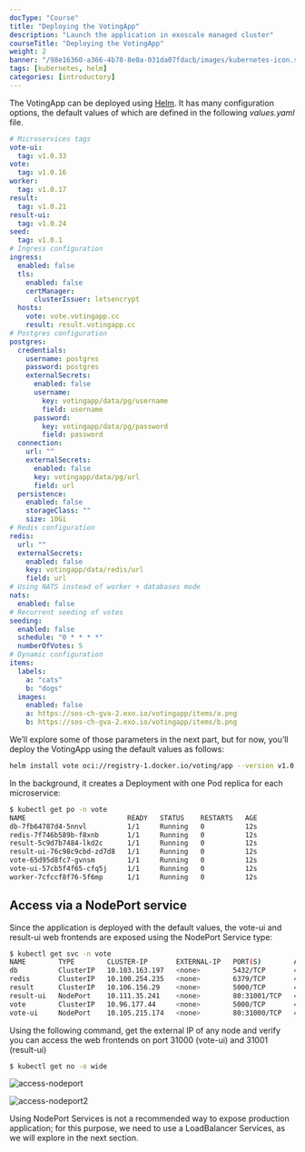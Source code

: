 ```yaml
---
docType: "Course"
title: "Deploying the VotingApp"
description: "Launch the application in exoscale managed cluster"
courseTitle: "Deploying the VotingApp"
weight: 2
banner: "/98e16360-a366-4b78-8e0a-031da07fdacb/images/kubernetes-icon.svg"
tags: [kubernetes, helm]
categories: [introductory]
---
```


The VotingApp can be deployed using [Helm](https://helm.sh). It has many configuration options, the default values of which are defined in the following *values.yaml* file.

```yaml {filename="values.yaml"}
# Microservices tags
vote-ui:
  tag: v1.0.33
vote:
  tag: v1.0.16
worker:
  tag: v1.0.17
result:
  tag: v1.0.21
result-ui:
  tag: v1.0.24
seed:
  tag: v1.0.1
# Ingress configuration
ingress:
  enabled: false
  tls:
    enabled: false
    certManager:
      clusterIssuer: letsencrypt
  hosts:
    vote: vote.votingapp.cc
    result: result.votingapp.cc
# Postgres configuration
postgres:
  credentials:
    username: postgres
    password: postgres
    externalSecrets:
      enabled: false
      username:
        key: votingapp/data/pg/username
        field: username
      password:
        key: votingapp/data/pg/password
        field: password
  connection:
    url: ""
    externalSecrets:
      enabled: false
      key: votingapp/data/pg/url
      field: url
  persistence:
    enabled: false
    storageClass: ""
    size: 10Gi
# Redis configuration
redis:
  url: ""
  externalSecrets:
    enabled: false
    key: votingapp/data/redis/url
    field: url
# Using NATS instead of worker + databases mode
nats:
  enabled: false
# Recurrent seeding of votes
seeding:
  enabled: false
  schedule: "0 * * * *"
  numberOfVotes: 5
# Dynamic configuration
items:
  labels:
    a: "cats"
    b: "dogs"
  images:
    enabled: false
    a: https://sos-ch-gva-2.exo.io/votingapp/items/a.png
    b: https://sos-ch-gva-2.exo.io/votingapp/items/b.png
```

We’ll explore some of those parameters in the next part, but for now, you’ll deploy the VotingApp using the default values as follows:

```bash
helm install vote oci://registry-1.docker.io/voting/app --version v1.0.36 --namespace vote --create-namespace
```

In the background, it creates a Deployment with one Pod replica for each microservice:

```bash
$ kubectl get po -n vote
NAME                         READY   STATUS    RESTARTS   AGE
db-7fb64787d4-5nnvl          1/1     Running   0          12s
redis-7f746b589b-f8xnb       1/1     Running   0          12s
result-5c9d7b7484-lkd2c      1/1     Running   0          12s
result-ui-76c98c9cbd-zd7d8   1/1     Running   0          12s
vote-65d95d8fc7-gvnsm        1/1     Running   0          12s
vote-ui-57cb5f4f65-cfq5j     1/1     Running   0          12s
worker-7cfccf8f76-5f6mp      1/1     Running   0          12s
```

## Access via a NodePort service

Since the application is deployed with the default values, the vote-ui and result-ui web frontends are exposed using the NodePort Service type:

```bash
$ kubectl get svc -n vote
NAME        TYPE        CLUSTER-IP       EXTERNAL-IP   PORT(S)        AGE
db          ClusterIP   10.103.163.197   <none>        5432/TCP       49s
redis       ClusterIP   10.100.254.235   <none>        6379/TCP       49s
result      ClusterIP   10.106.156.29    <none>        5000/TCP       49s
result-ui   NodePort    10.111.35.241    <none>        80:31001/TCP   49s
vote        ClusterIP   10.96.177.44     <none>        5000/TCP       49s
vote-ui     NodePort    10.105.215.174   <none>        80:31000/TCP   49s
```

Using the following command, get the external IP of any node and verify you can access the web frontends on port 31000 (vote-ui) and 31001 (result-ui)

```bash
$ kubectl get no -o wide
```

![access-nodeport](access-nodeport)

![access-nodeport2](access-nodeport2)

Using NodePort Services is not a recommended way to expose production application; for this purpose, we need to use a LoadBalancer Services, as we will explore in the next section.
